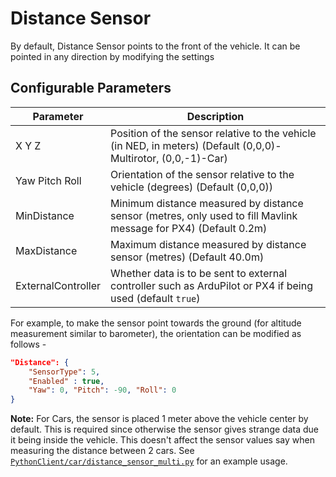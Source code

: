 # Distance Sensor

By default, Distance Sensor points to the front of the vehicle. It can be pointed in any direction by modifying the settings

## Configurable Parameters

| Parameter          | Description                                                                                                     |
| ------------------ | --------------------------------------------------------------------------------------------------------------- |
| X Y Z              | Position of the sensor relative to the vehicle (in NED, in meters) (Default (0,0,0)-Multirotor, (0,0,-1)-Car)   |
| Yaw Pitch Roll     | Orientation of the sensor relative to the vehicle (degrees) (Default (0,0,0))                                   |
| MinDistance        | Minimum distance measured by distance sensor (metres, only used to fill Mavlink message for PX4) (Default 0.2m) |
| MaxDistance        | Maximum distance measured by distance sensor (metres) (Default 40.0m)                                           |
| ExternalController | Whether data is to be sent to external controller such as ArduPilot or PX4 if being used (default `true`)       |

For example, to make the sensor point towards the ground (for altitude measurement similar to barometer), the orientation can be modified as follows -

```json
"Distance": {
    "SensorType": 5,
    "Enabled" : true,
    "Yaw": 0, "Pitch": -90, "Roll": 0
}
```

**Note:** For Cars, the sensor is placed 1 meter above the vehicle center by default. This is required since otherwise the sensor gives strange data due it being inside the vehicle. This doesn't affect the sensor values say when measuring the distance between 2 cars. See [`PythonClient/car/distance_sensor_multi.py`](https://github.com/nervosys/AutonomySim/blob/main/PythonClient/car/distance_sensor_multi.py) for an example usage.
